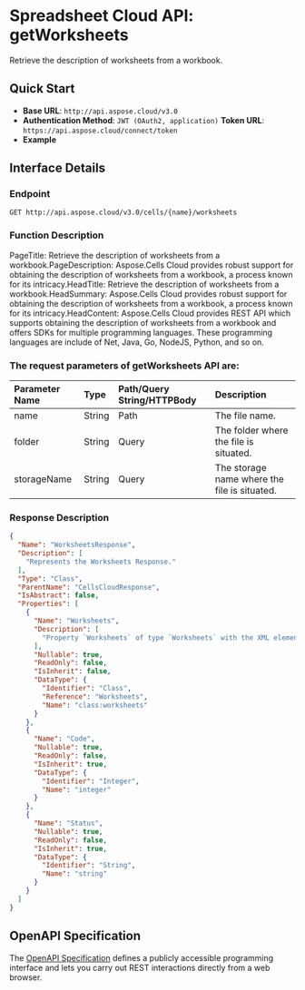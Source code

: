 # **Spreadsheet Cloud API: getWorksheets**

Retrieve the description of worksheets from a workbook. 

## **Quick Start**

- **Base URL**: `http://api.aspose.cloud/v3.0`
- **Authentication Method**: `JWT (OAuth2, application)`  **Token URL**: `https://api.aspose.cloud/connect/token`
- **Example** 
<script src="https://gist.github.com/aspose-cells-cloud-gists/8a5b324fdf3e574dbd747c1a1e24b05d.js?file=Example30_GetWorksheets.cs"></script>

## **Interface Details**

### **Endpoint** 

```
GET http://api.aspose.cloud/v3.0/cells/{name}/worksheets
```

### **Function Description**
PageTitle: Retrieve the description of worksheets from a workbook.PageDescription: Aspose.Cells Cloud provides robust support for obtaining the description of worksheets from a workbook, a process known for its intricacy.HeadTitle: Retrieve the description of worksheets from a workbook.HeadSummary: Aspose.Cells Cloud provides robust support for obtaining the description of worksheets from a workbook, a process known for its intricacy.HeadContent: Aspose.Cells Cloud provides REST API which supports obtaining the description of worksheets from a workbook and offers SDKs for multiple programming languages. These programming languages are include of Net, Java, Go, NodeJS, Python, and so on.

### The request parameters of **getWorksheets** API are: 

| Parameter Name | Type | Path/Query String/HTTPBody | Description | 
| :- | :- | :- |:- | 
|name|String|Path|The file name.|
|folder|String|Query|The folder where the file is situated.|
|storageName|String|Query|The storage name where the file is situated.|


### **Response Description**
```json
{
  "Name": "WorksheetsResponse",
  "Description": [
    "Represents the Worksheets Response."
  ],
  "Type": "Class",
  "ParentName": "CellsCloudResponse",
  "IsAbstract": false,
  "Properties": [
    {
      "Name": "Worksheets",
      "Description": [
        "Property `Worksheets` of type `Worksheets` with the XML element name \"worksheets\" is defined in the class."
      ],
      "Nullable": true,
      "ReadOnly": false,
      "IsInherit": false,
      "DataType": {
        "Identifier": "Class",
        "Reference": "Worksheets",
        "Name": "class:worksheets"
      }
    },
    {
      "Name": "Code",
      "Nullable": true,
      "ReadOnly": false,
      "IsInherit": true,
      "DataType": {
        "Identifier": "Integer",
        "Name": "integer"
      }
    },
    {
      "Name": "Status",
      "Nullable": true,
      "ReadOnly": false,
      "IsInherit": true,
      "DataType": {
        "Identifier": "String",
        "Name": "string"
      }
    }
  ]
}
```

## OpenAPI Specification

The [OpenAPI Specification](https://reference.aspose.cloud/cells/#/WorksheetsController/GetWorksheets) defines a publicly accessible programming interface and lets you carry out REST interactions directly from a web browser.

